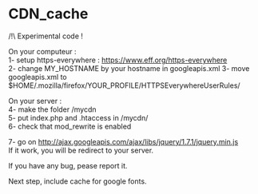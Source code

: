 CDN_cache
=========
  
  
/!\ Experimental code !  
  
On your computeur :  
1- setup https-everywhere : https://www.eff.org/https-everywhere  
2- change MY_HOSTNAME by your hostname in googleapis.xml
3- move googleapis.xml to $HOME/.mozilla/firefox/YOUR_PROFILE/HTTPSEverywhereUserRules/  
  
On your server :  
4- make the folder /mycdn  
5- put index.php and .htaccess in /mycdn/  
6- check that mod_rewrite is enabled  
  
7- go on http://ajax.googleapis.com/ajax/libs/jquery/1.7.1/jquery.min.js  
  If it work, you will be redirect to your server.

If you have any bug, pease report it.

Next step, include cache for google fonts.
